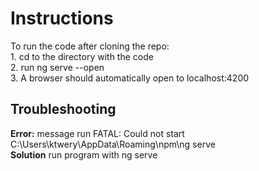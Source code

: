 <h1>Instructions</h1>
To run the code after cloning the repo:<br>
1. cd to the directory with the code<br>
2. run ng serve --open<br>
3. A browser should automatically open to localhost:4200

<h2>Troubleshooting</h2>
<b>Error:</b> message run FATAL: Could not start C:\Users\ktwery\AppData\Roaming\npm\ng serve
<br>
<b>Solution</b> run program with ng serve
